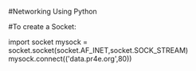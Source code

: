 #Networking Using Python

#To create a Socket:

import socket
mysock = socket.socket(socket.AF_INET,socket.SOCK_STREAM)
mysock.connect(('data.pr4e.org',80))
